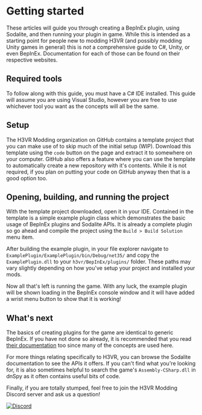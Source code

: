 # Getting started
These articles will guide you through creating a BepInEx plugin, using Sodalite,
and then running your plugin in game. While this is intended as a starting point
for people new to modding H3VR (and possibly modding Unity games in general)
this is _not_ a comprehensive guide to C#, Unity, or even BepInEx. Documentation
for each of those can be found on their respective websites.

## Required tools
To follow along with this guide, you must have a C# IDE installed. This guide
will assume you are using Visual Studio, however you are free to use whichever
tool you want as the concepts will all be the same.

## Setup
The H3VR Modding organization on GitHub contains a template project that you can
make use of to skip much of the initial setup (WIP). Download this template
using the `code` button on the page and extract it to somewhere on your
computer. GitHub also offers a feature where you can use the template to
automatically create a new repository with it's contents. While it is not
required, if you plan on putting your code on GitHub anyway then that is a good
option too.

## Opening, building, and running the project
With the template project downloaded, open it in your IDE. Contained in the
template is a simple example plugin class which demonstrates the basic usage of
BepInEx plugins and Sodalite APIs. It is already a complete plugin so go ahead
and compile the project using the `Build > Build Solution` menu item.

After building the example plugin, in your file explorer navigate to
`ExamplePlugin/ExamplePlugin/bin/Debug/net35/` and copy the `ExamplePlugin.dll`
to your `h3vr/BepInEx/plugins/` folder. These paths may vary slightly depending
on how you've setup your project and installed your mods.

Now all that's left is running the game. With any luck, the example plugin
will be shown loading in the BepInEx console window and it will have added a
wrist menu button to show that it is working!

## What's next
The basics of creating plugins for the game are identical to generic BepInEx.
If you have not done so already, it is recommended that you read [their
documentation](https://docs.bepinex.dev/master/articles/index.html) too since
many of the concepts are used here.

For more things relating specifically to H3VR, you can browse the Sodalite
documentation to see the APIs it offers. If you can't find what you're looking
for, it is also sometimes helpful to search the game's `Assembly-CSharp.dll` in
dnSpy as it often contains useful bits of code.

Finally, if you are totally stumped, feel free to join the H3VR Modding Discord
server and ask us a question!

[![Discord](https://img.shields.io/discord/777351065950879744?label=&logo=discord&logoColor=ffffff&color=7389D8&labelColor=6A7EC2&style=flat-square)](https://discord.gg/DCsdXk4r9A)